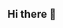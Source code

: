 ## Hi there 👋

<!--

**Welecome to the web3 learning dao**

🙋‍♀️ A short introduction - This is a community for sharing WEB3 Learning Dao
🌈 Contribution guidelines - learnblockchain, wtf-alachmy
👩‍💻 Useful resources - You can learn WEB3 development and publish web3 tutorials here
🍿 Fun facts - 

-->
